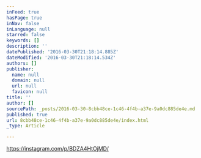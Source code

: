 ```yaml
---
inFeed: true
hasPage: true
inNav: false
inLanguage: null
starred: false
keywords: []
description: ''
datePublished: '2016-03-30T21:18:14.885Z'
dateModified: '2016-03-30T21:18:14.534Z'
authors: []
publisher:
  name: null
  domain: null
  url: null
  favicon: null
title: ''
author: []
sourcePath: _posts/2016-03-30-8cbb48ce-1c46-4f4b-a37e-9a0dc885de4e.md
published: true
url: 8cbb48ce-1c46-4f4b-a37e-9a0dc885de4e/index.html
_type: Article

---
```

https://instagram.com/p/BDZA4HtOjMD/